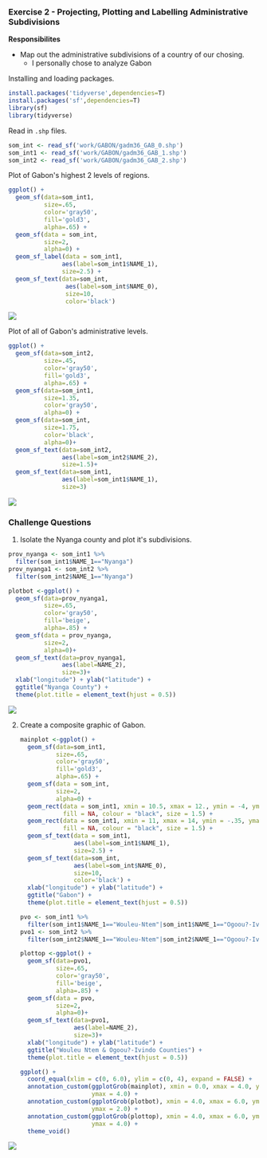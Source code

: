 ###  Exercise 2 - Projecting, Plotting and Labelling Administrative Subdivisions

**Responsibilites**

- Map out the administrative subdivisions of a country of our chosing.
  - I personally chose to analyze Gabon



Installing and loading packages.

```R
install.packages('tidyverse',dependencies=T)
install.packages('sf',dependencies=T)
library(sf)
library(tidyverse)
```

Read in `.shp` files.

```R
som_int <- read_sf('work/GABON/gadm36_GAB_0.shp')
som_int1 <- read_sf('work/GABON/gadm36_GAB_1.shp')
som_int2 <- read_sf('work/GABON/gadm36_GAB_2.shp')
```

Plot of Gabon's highest 2 levels of regions.

```R
ggplot() +
  geom_sf(data=som_int1,
          size=.65,
          color='gray50',
          fill='gold3',
          alpha=.65) +
  geom_sf(data = som_int,
          size=2,
          alpha=0) +
  geom_sf_label(data = som_int1,
               aes(label=som_int1$NAME_1),
               size=2.5) +
  geom_sf_text(data=som_int,
                aes(label=som_int$NAME_0),
                size=10,
                color='black')

```

![](images/Ex2plot1.png)

Plot of all of Gabon's administrative levels.

```R
ggplot() +
  geom_sf(data=som_int2,
          size=.45,
          color='gray50',
          fill='gold3',
          alpha=.65) +
  geom_sf(data=som_int1,
          size=1.35,
          color='gray50',
          alpha=0) +
  geom_sf(data=som_int,
          size=1.75,
          color='black',
          alpha=0)+
  geom_sf_text(data=som_int2,
               aes(label=som_int2$NAME_2),
               size=1.5)+
  geom_sf_text(data=som_int1,
               aes(label=som_int1$NAME_1),
               size=3)
```

![](images/Ex2plot2.png)

### Challenge Questions

1. Isolate the Nyanga county and plot it's subdivisions.

```R
prov_nyanga <- som_int1 %>%
  filter(som_int1$NAME_1=="Nyanga")
prov_nyanga1 <- som_int2 %>%
  filter(som_int2$NAME_1=="Nyanga")

plotbot <-ggplot() +
  geom_sf(data=prov_nyanga1,
          size=.65,
          color='gray50',
          fill='beige',
          alpha=.85) +
  geom_sf(data = prov_nyanga,
          size=2,
          alpha=0)+
  geom_sf_text(data=prov_nyanga1,
               aes(label=NAME_2),
               size=3)+
  xlab("longitude") + ylab("latitude") +
  ggtitle("Nyanga County") +
  theme(plot.title = element_text(hjust = 0.5))
```



![](images/Ex2plot3.png)

2. Create a composite graphic of Gabon.

   ```R
   mainplot <-ggplot() +
     geom_sf(data=som_int1,
             size=.65,
             color='gray50',
             fill='gold3',
             alpha=.65) +
     geom_sf(data = som_int,
             size=2,
             alpha=0) +
     geom_rect(data = som_int1, xmin = 10.5, xmax = 12., ymin = -4, ymax = -2.5, 
               fill = NA, colour = "black", size = 1.5) +
     geom_rect(data = som_int1, xmin = 11, xmax = 14, ymin = -.35, ymax = 2.3, 
               fill = NA, colour = "black", size = 1.5) +
     geom_sf_text(data = som_int1,
                  aes(label=som_int1$NAME_1),
                  size=2.5) +
     geom_sf_text(data=som_int,
                  aes(label=som_int$NAME_0),
                  size=10,
                  color='black') +
     xlab("longitude") + ylab("latitude") +
     ggtitle("Gabon") +
     theme(plot.title = element_text(hjust = 0.5))
   
   pvo <- som_int1 %>%
     filter(som_int1$NAME_1=="Wouleu-Ntem"|som_int1$NAME_1=="Ogoou?-Ivindo")
   pvo1 <- som_int2 %>%
     filter(som_int2$NAME_1=="Wouleu-Ntem"|som_int2$NAME_1=="Ogoou?-Ivindo")
   
   plottop <-ggplot() +
     geom_sf(data=pvo1,
             size=.65,
             color='gray50',
             fill='beige',
             alpha=.85) +
     geom_sf(data = pvo,
             size=2,
             alpha=0)+
     geom_sf_text(data=pvo1,
                  aes(label=NAME_2),
                  size=3)+
     xlab("longitude") + ylab("latitude") +
     ggtitle("Wouleu Ntem & Ogoou?-Ivindo Counties") +
     theme(plot.title = element_text(hjust = 0.5))
   
   ggplot() +
     coord_equal(xlim = c(0, 6.0), ylim = c(0, 4), expand = FALSE) +
     annotation_custom(ggplotGrob(mainplot), xmin = 0.0, xmax = 4.0, ymin = 0, 
                       ymax = 4.0) +
     annotation_custom(ggplotGrob(plotbot), xmin = 4.0, xmax = 6.0, ymin = 0, 
                       ymax = 2.0) +
     annotation_custom(ggplotGrob(plottop), xmin = 4.0, xmax = 6.0, ymin = 2.0, 
                       ymax = 4.0) +
     theme_void()
   ```

![]('images/Ex2plot4.png)


   
